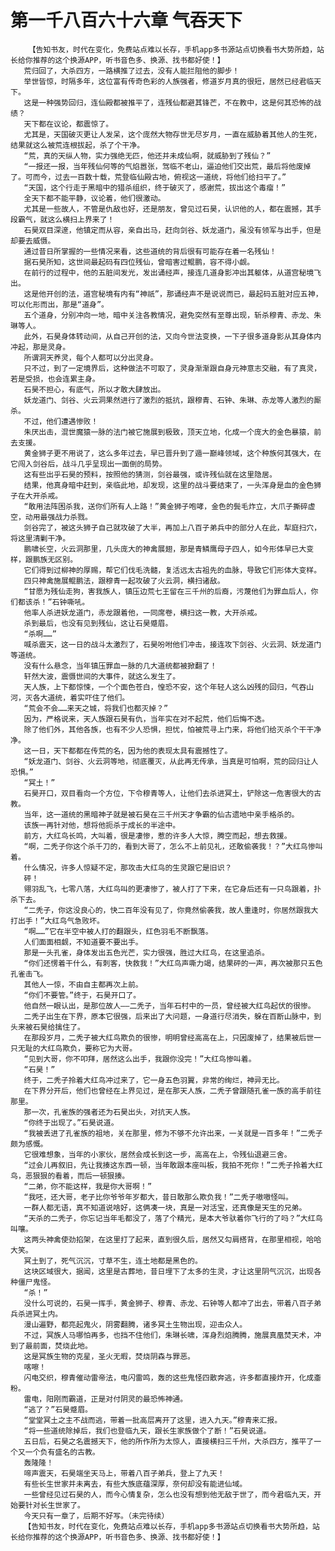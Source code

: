 # 第一千八百六十六章 气吞天下
        【告知书友，时代在变化，免费站点难以长存，手机app多书源站点切换看书大势所趋，站长给你推荐的这个换源APP，听书音色多、换源、找书都好使！】
       荒归回了，大杀四方，一路横推了过去，没有人能拦阻他的脚步！
       举世皆惊，时隔多年，这位富有传奇色彩的人族强者，修道岁月真的很短，居然已经君临天下。
       这是一种强势回归，连仙殿都被推平了，连残仙都避其锋芒，不在教中，这是何其恐怖的战绩？
       天下都在议论，都震惊了。
       尤其是，天国破灭更让人发呆，这个庞然大物存世无尽岁月，一直在威胁着其他人的生死，结果就这么被荒连根拔起，杀了个干净。
       “荒，真的天纵人物，实力强绝无匹，他还并未成仙啊，就威胁到了残仙？”
       “一报还一报，当年残仙何等的气焰嚣张，驾临不老山，逼迫他们交出荒，最后将他废掉了。可而今，过去一百数十载，荒登临仙殿古地，俯视这一道统，将他们给扫平了。”
       “天国，这个行走于黑暗中的猎杀组织，终于破灭了，感谢荒，拔出这个毒瘤！”
       全天下都不能平静，议论着，他们很激动。
       尤其是一些故人，不管是仇敌也好，还是朋友，曾见过石昊，认识他的人，都在震撼，其手段霸气，就这么横扫上界来了！
       石昊双目深邃，他镇定而从容，亲自出马，赶向剑谷、妖龙道门，虽没有领军与出手，但是却要去威慑。
       通过昔日所掌握的一些情况来看，这些道统的背后很有可能存在着一名残仙！
       据石昊所知，这世间最起码有四位残仙，曾暗害过鲲鹏，容不得小觑。
       在前行的过程中，他的五脏间发光，发出诵经声，接连几道身影冲出其躯体，从道宫秘境飞出。
       这是他开创的法，道宫秘境有内有“神祇”，那诵经声不是说说而已，最起码五脏对应五神，可以化形而出，那是“道身”。
       五个道身，分别冲向一地，暗中关注各教情况，避免突然有至尊出现，斩杀穆青、赤龙、朱琳等人。
       此外，石昊身体转动间，从自己开创的法，又向今世法变换，一下子很多道身影从其身体内冲起，那是灵身。
       所谓洞天养灵，每个人都可以分出灵身。
       只不过，到了一定境界后，这种做法不可取了，灵身渐渐跟自身元神意志交融，有了真灵，若是受损，也会连累主身。
       石昊不担心，有底气，所以才敢大肆放出。
       妖龙道门、剑谷、火云洞果然进行了激烈的抵抗，跟穆青、石钟、朱琳、赤龙等人激烈的厮杀。
       不过，他们遭遇惨败！
       朱厌出击，混世魔猿一脉的法门被它施展到极致，顶天立地，化成一个庞大的金色暴猿，前去支援。
       黄金狮子更不用说了，这么多年过去，早已晋升到了遁一巅峰领域，这个种族何其强大，在它闯入剑谷后，战斗几乎呈现出一面倒的局势。
       这有些出乎石昊的预料，按照他的猜测，剑谷最强，或许残仙就在这里隐居。
       结果，他真身暗中赶到，亲临此地，却发现，这里的战斗要结束了，一头浑身是血的金色狮子在大开杀戒。
       “敢用法阵困杀我，送你们所有人上路！”黄金狮子咆哮，金色的鬓毛炸立，大爪子撕碎虚空，动用最强战力杀戮。
       剑谷完了，被这头狮子自己就攻破了大半，再加上八百子弟兵中的部分人在此，犁庭扫穴，将这里清剿干净。
       鹏啸长空，火云洞那里，几头庞大的神禽展翅，那是青鳞鹰母子四人，如今形体早已大变样，跟鹏族无区别。
       它们得到过柳神的厚赐，帮它们伐毛洗髓，复活远太古祖先的血脉，导致它们形体大变样。
       四只神禽施展鲲鹏法，跟穆青一起攻破了火云洞，横扫诸敌。
       “甘愿为残仙走狗，害我族人，镇压边荒七王留在三千州的后裔，污蔑他们为罪血后人，你们都该杀！”石钟嘶吼。
       他率人杀进妖龙道门，赤龙跟着他，一同席卷，横扫这一教，大开杀戒。
       杀到最后，也没有见到残仙，这让石昊蹙眉。
       “杀啊……”
       喊杀震天，这一日的战斗太激烈了，石昊吩咐他们冲击，接连攻下剑谷、火云洞、妖龙道门等道统。
       没有什么悬念，当年镇压罪血一脉的几大道统都被掀翻了！
       轩然大波，震慑世间的大事件，就这么发生了。
       天人族，上下都惊悚，一个个面色苍白，惶恐不安，这个年轻人这么凶残的回归，气吞山河，灭各大道统，着实吓住了他们。
       “荒会不会……来天之城，将我们也都灭掉？”
       因为，严格说来，天人族跟石昊有仇，当年实在对不起荒，他们后悔不迭。
       除了他们外，其他各族，也有不少人恐惧，担忧，怕被荒寻上门来，将他们给灭杀个干干净净。
       这一日，天下都都在传荒的名，因为他的表现太具有震撼性了。
       “妖龙道门、剑谷、火云洞等地，彻底覆灭，从此再无传承，当真是可怕啊，荒的回归让人恐惧。”
       “冥土！”
       石昊开口，双目看向一个方位，下令穆青等人，让他们去杀进冥土，铲除这一危害很大的古教。
       当年，这一道统的黑暗神子就是被石昊在三千州天才争霸的仙古遗地中亲手格杀的。
       该族一再针对他，想将他扼杀于成长的半途中。
       前方，大红鸟长鸣，大叫着，很是凄惨，惹的许多人大惊，腾空而起，想去救援。
       “啊，二秃子你这个杀千刀的，看到大哥了，怎么不上前见礼，还敢偷袭我！？”大红鸟惨叫着。
       什么情况，许多人惊疑不定，那攻击大红鸟的生灵跟它是旧识？
       砰！
       翎羽乱飞，七零八落，大红鸟叫的更凄惨了，被人打了下来，在它身后还有一只鸟跟着，扑杀下去。
       “二秃子，你这没良心的，快二百年没有见了，你竟然偷袭我，故人重逢时，你居然跟我大打出手！”大红鸟气急败坏。
       “啊……”它在半空中被人打的翻跟头，红色羽毛不断飘落。
       人们面面相觑，不知道要不要出手。
       那是一头孔雀，身体发出五色光芒，实力很强，胜过大红鸟，在这里追杀。
       “你们还愣着干什么，有刺客，快救我！”大红鸟声嘶力竭，结果砰的一声，再次被那只五色孔雀击飞。
       其他人一惊，不由自主都再次上前。
       “你们不要管。”终于，石昊开口了。
       他自然一眼认出，是那位故人——二秃子，当年石村中的一员，曾经被大红鸟起伏的很惨。
       二秃子出生在下界，原本它很强，后来出了大问题，一身道行尽消失，躲在百断山脉中，到头来被石昊给擒住了。
       在那段岁月，二秃子被大红鸟欺负的很惨，明明曾经高高在上，只因废掉了，结果被后世一只无耻的大红鸟欺负，要称它为大哥。
       “见到大哥，你不叩拜，居然这么出手，我跟你没完！”大红鸟惨叫着。
       “石昊！”
       终于，二秃子拎着大红鸟冲过来了，它一身五色羽翼，非常的绚烂，神异无比。
       在下界分开后，他们也曾经在上界见过，是在那天人族，二秃子曾跟随孔雀一族的高手前往那里。
       那一次，孔雀族的强者还为石昊出头，对抗天人族。
       “你终于出现了。”石昊说道。
       “我被丢进了孔雀族的祖地，关在那里，修为不够不允许出来，一关就是一百多年！”二秃子颇为感慨。
       它很难想象，当年的小家伙，居然会成长到这一步，高高在上，令残仙退避三舍。
       “过会儿再叙旧，先让我揍这东西一顿，当年敢跟本座叫板，我拍不死你！”二秃子拎着大红鸟，恶狠狠的看着，而后一顿狠揍。
       “二弟，你不能这样，我是你大哥啊！”
       “我呸，还大哥，老子比你爷爷年岁都大，昔日敢那么欺负我！”二秃子嗷嗷怪叫。
       一群人都无语，真不知道说啥好，这俩凑一块，真是一对活宝，还真像是天生的兄弟。
       “天杀的二秃子，你忘记当年毛都没了，落了个精光，是本大爷驮着你飞行的了吗？”大红鸟叫嚷。
       这两头神禽使劲掐架，在这里打了起来，直到很久后，居然又勾肩搭背，在那里相视，哈哈大笑。
       冥土到了，死气沉沉，寸草不生，连土地都是黑色的。
       这块区域很大，据闻，这里是古葬地，昔日埋下了太多的生灵，才让这里阴气沉沉，出现各种僵尸鬼怪。
       “杀！”
       没什么可说的，石昊一挥手，黄金狮子、穆青、赤龙、石钟等人都冲了出去，带着八百子弟兵杀进冥土内。
       漫山遍野，都亮起鬼火，阴雾翻腾，诸多冥土生物出现，迎击众人。
       不过，冥族人马哪怕再多，也挡不住他们，朱琳长啸，浑身烈焰腾腾，施展真凰焚天术，冲到了最前面，焚烧此地。
       这是冥族生物的克星，圣火无暇，焚烧阴森与罪恶。
       喀嚓！
       闪电交织，穆青催动雷帝法，电闪雷鸣，轰的这些鬼怪四散奔逃，许多都直接炸开，化成齑粉。
       雷电，阳刚而霸道，正是对付阴灵的最恐怖神通。
       “逃了？”石昊蹙眉。
       “堂堂冥土之主不战而逃，带着一批高层离开了这里，进入九天。”穆青来汇报。
       “将一些道统除掉后，我们也登临九天，跟长生家族做个了断！”石昊说道。
       五日后，石昊之名震撼天下，他的所作所为太惊人，直接横扫三千州，大杀四方，推平了一个又一个负有盛名的古教。
       轰隆隆！
       啼声震天，石昊端坐天马上，带着八百子弟兵，登上了九天！
       有些长生世家并未离去，有些大族底蕴深厚，奈何却没有能进仙域。
       一些曾经见过石昊的人，而今心情复杂，怎么也没有想到他无敌于世了，而今君临九天，开始要针对长生世家了。
       今天只有一章了，后期不好写。（未完待续）
       【告知书友，时代在变化，免费站点难以长存，手机app多书源站点切换看书大势所趋，站长给你推荐的这个换源APP，听书音色多、换源、找书都好使！】